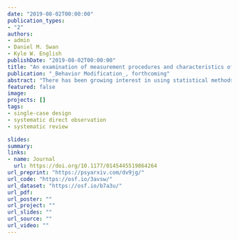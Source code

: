 ```yaml
---
date: "2019-08-02T00:00:00"
publication_types:
- "2"
authors:
- admin
- Daniel M. Swan
- Kyle W. English
publishDate: "2019-08-02T00:00:00"
title: "An examination of measurement procedures and characteristics of baseline outcome data in single-case research"
publication: "_Behavior Modification_, forthcoming"
abstract: "There has been growing interest in using statistical methods to analyze data and estimate effect size indices from studies that use single-case designs (SCDs), as a complement to traditional visual inspection methods. The validity of a statistical method rests on whether its assumptions are plausible representations of the process by which the data were collected, yet there is evidence that some assumptions---particularly regarding normality of error distributions---may be inappropriate for single-case data. To develop more appropriate modelling assumptions and statistical methods, researchers must attend to the features of real SCD data. In this study, we examine several features of SCDs with behavioral outcome measures in order to inform development of statistical methods. Drawing on a corpus of over 300 studies, including approximately 1800 cases, from seven systematic reviews that cover a range of interventions and outcome constructs, we report the distribution of study designs, distribution of outcome measurement procedures, and features of baseline outcome data distributions for the most common types of measurements used in single-case research. We discuss implications for the development of more realistic assumptions regarding outcome distributions in SCD studies, as well as the design of Monte Carlo simulation studies evaluating the performance of statistical analysis techniques for SCED data."
featured: false
image: 
projects: []
tags: 
- single-case design
- systematic direct observation
- systematic review

slides: 
summary: 
links:
- name: Journal
  url: https://doi.org/10.1177/0145445519864264
url_preprint: "https://psyarxiv.com/dv9jg/"
url_code: "https://osf.io/3avsw/"
url_dataset: "https://osf.io/b7a3u/"
url_pdf: 
url_poster: ""
url_project: ""
url_slides: ""
url_source: ""
url_video: ""
---
```

